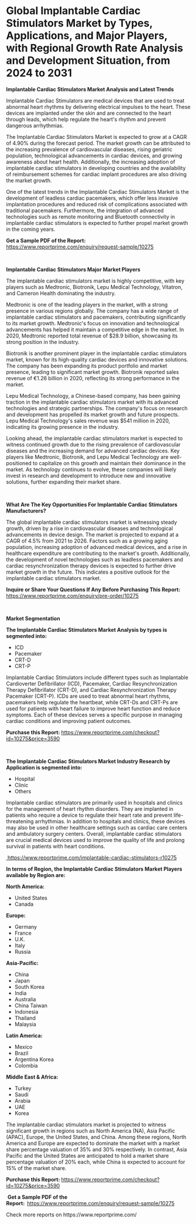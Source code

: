 <p><h1>Global Implantable Cardiac Stimulators Market by Types, Applications, and Major Players, with Regional Growth Rate Analysis and Development Situation, from 2024 to 2031</h1></p><p><strong>Implantable Cardiac Stimulators Market Analysis and Latest Trends</strong></p>
<p><p>Implantable Cardiac Stimulators are medical devices that are used to treat abnormal heart rhythms by delivering electrical impulses to the heart. These devices are implanted under the skin and are connected to the heart through leads, which help regulate the heart's rhythm and prevent dangerous arrhythmias.</p><p>The Implantable Cardiac Stimulators Market is expected to grow at a CAGR of 4.90% during the forecast period. The market growth can be attributed to the increasing prevalence of cardiovascular diseases, rising geriatric population, technological advancements in cardiac devices, and growing awareness about heart health. Additionally, the increasing adoption of implantable cardiac stimulators in developing countries and the availability of reimbursement schemes for cardiac implant procedures are also driving the market growth.</p><p>One of the latest trends in the Implantable Cardiac Stimulators Market is the development of leadless cardiac pacemakers, which offer less invasive implantation procedures and reduced risk of complications associated with traditional pacemakers. Furthermore, the integration of advanced technologies such as remote monitoring and Bluetooth connectivity in implantable cardiac stimulators is expected to further propel market growth in the coming years.</p></p>
<p><strong>Get a Sample PDF of the Report:&nbsp;</strong> <a href="https://www.reportprime.com/enquiry/request-sample/10275">https://www.reportprime.com/enquiry/request-sample/10275</a></p>
<p>&nbsp;</p>
<p><strong>Implantable Cardiac Stimulators Major Market Players</strong></p>
<p><p>The implantable cardiac stimulators market is highly competitive, with key players such as Medtronic, Biotronik, Lepu Medical Technology, Vitatron, and Cameron Health dominating the industry. </p><p>Medtronic is one of the leading players in the market, with a strong presence in various regions globally. The company has a wide range of implantable cardiac stimulators and pacemakers, contributing significantly to its market growth. Medtronic's focus on innovation and technological advancements has helped it maintain a competitive edge in the market. In 2020, Medtronic reported total revenue of $28.9 billion, showcasing its strong position in the industry.</p><p>Biotronik is another prominent player in the implantable cardiac stimulators market, known for its high-quality cardiac devices and innovative solutions. The company has been expanding its product portfolio and market presence, leading to significant market growth. Biotronik reported sales revenue of €1.26 billion in 2020, reflecting its strong performance in the market.</p><p>Lepu Medical Technology, a Chinese-based company, has been gaining traction in the implantable cardiac stimulators market with its advanced technologies and strategic partnerships. The company's focus on research and development has propelled its market growth and future prospects. Lepu Medical Technology's sales revenue was $541 million in 2020, indicating its growing presence in the industry.</p><p>Looking ahead, the implantable cardiac stimulators market is expected to witness continued growth due to the rising prevalence of cardiovascular diseases and the increasing demand for advanced cardiac devices. Key players like Medtronic, Biotronik, and Lepu Medical Technology are well-positioned to capitalize on this growth and maintain their dominance in the market. As technology continues to evolve, these companies will likely invest in research and development to introduce new and innovative solutions, further expanding their market share.</p></p>
<p>&nbsp;</p>
<p><strong>What Are The Key Opportunities For Implantable Cardiac Stimulators Manufacturers?</strong></p>
<p><p>The global implantable cardiac stimulators market is witnessing steady growth, driven by a rise in cardiovascular diseases and technological advancements in device design. The market is projected to expand at a CAGR of 4.5% from 2021 to 2026. Factors such as a growing aging population, increasing adoption of advanced medical devices, and a rise in healthcare expenditure are contributing to the market's growth. Additionally, the development of novel technologies such as leadless pacemakers and cardiac resynchronization therapy devices is expected to further drive market growth in the future. This indicates a positive outlook for the implantable cardiac stimulators market.</p></p>
<p><strong>Inquire or Share Your Questions If Any Before Purchasing This Report:</strong> <a href="https://www.reportprime.com/enquiry/pre-order/10275">https://www.reportprime.com/enquiry/pre-order/10275</a></p>
<p>&nbsp;</p>
<p><strong>Market Segmentation</strong></p>
<p><strong>The Implantable Cardiac Stimulators Market Analysis by types is segmented into:</strong></p>
<p><ul><li>ICD</li><li>Pacemaker</li><li>CRT-D</li><li>CRT-P</li></ul></p>
<p><p>Implantable Cardiac Stimulators include different types such as Implantable Cardioverter Defibrillator (ICD), Pacemaker, Cardiac Resynchronization Therapy Defibrillator (CRT-D), and Cardiac Resynchronization Therapy Pacemaker (CRT-P). ICDs are used to treat abnormal heart rhythms, pacemakers help regulate the heartbeat, while CRT-Ds and CRT-Ps are used for patients with heart failure to improve heart function and reduce symptoms. Each of these devices serves a specific purpose in managing cardiac conditions and improving patient outcomes.</p></p>
<p><strong>Purchase this Report:&nbsp;</strong><a href="https://www.reportprime.com/checkout?id=10275&price=3590">https://www.reportprime.com/checkout?id=10275&price=3590</a></p>
<p>&nbsp;</p>
<p><strong>The Implantable Cardiac Stimulators Market Industry Research by Application is segmented into:</strong></p>
<p><ul><li>Hospital</li><li>Clinic</li><li>Others</li></ul></p>
<p><p>Implantable cardiac stimulators are primarily used in hospitals and clinics for the management of heart rhythm disorders. They are implanted in patients who require a device to regulate their heart rate and prevent life-threatening arrhythmias. In addition to hospitals and clinics, these devices may also be used in other healthcare settings such as cardiac care centers and ambulatory surgery centers. Overall, implantable cardiac stimulators are crucial medical devices used to improve the quality of life and prolong survival in patients with heart conditions.</p></p>
<p><a href="https://www.reportprime.com/implantable-cardiac-stimulators-r10275">&nbsp;https://www.reportprime.com/implantable-cardiac-stimulators-r10275</a></p>
<p><strong>In terms of Region, the Implantable Cardiac Stimulators Market Players available by Region are:</strong></p>
<p>
    <p> <strong> North America: </strong>
        <ul>
            <li>United States</li>
            <li>Canada</li>
        </ul>
        </p> 
    <p> <strong> Europe: </strong>
        <ul>
            <li>Germany</li>
            <li>France</li>
            <li>U.K.</li>
            <li>Italy</li>
            <li>Russia</li>
        </ul>
        </p> 
    <p> <strong> Asia-Pacific: </strong>
        <ul>
            <li>China</li>
            <li>Japan</li>
            <li>South Korea</li>
            <li>India</li>
            <li>Australia</li>
            <li>China Taiwan</li>
            <li>Indonesia</li>
            <li>Thailand</li>
            <li>Malaysia</li>
        </ul>
        </p> 
    <p> <strong> Latin America: </strong>
        <ul>
            <li>Mexico</li>
            <li>Brazil</li>
            <li>Argentina Korea</li>
            <li>Colombia</li>
        </ul>
        </p> 
    <p> <strong> Middle East & Africa: </strong>
        <ul>
            <li>Turkey</li>
            <li>Saudi</li>
            <li>Arabia</li>
            <li>UAE</li>
            <li>Korea</li>
        </ul>
    </p>
    </p>
<p><p>The implantable cardiac stimulators market is projected to witness significant growth in regions such as North America (NA), Asia Pacific (APAC), Europe, the United States, and China. Among these regions, North America and Europe are expected to dominate the market with a market share percentage valuation of 35% and 30% respectively. In contrast, Asia Pacific and the United States are anticipated to hold a market share percentage valuation of 20% each, while China is expected to account for 15% of the market share.</p></p>
<p><strong>Purchase this Report: </strong><a href="https://www.reportprime.com/checkout?id=10275&price=3590">https://www.reportprime.com/checkout?id=10275&price=3590</a></p>
<p>&nbsp;<strong>Get a Sample PDF of the Report:&nbsp;&nbsp;</strong><a href="https://www.reportprime.com/enquiry/request-sample/10275">https://www.reportprime.com/enquiry/request-sample/10275</a></p>
<p><strong></strong></p>
<p>Check more reports on https://www.reportprime.com/</p>